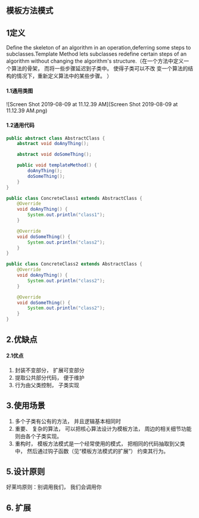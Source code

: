 ## 模板方法模式

## 1定义

Define the skeleton of an algorithm in an operation,deferring some steps to subclasses.Template
Method lets subclasses redefine certain steps of an algorithm without changing the algorithm's
structure.（在一个方法中定义一个算法的骨架， 而将一些步骤延迟到子类中。 使得子类可以不改
变一个算法的结构的情况下，重新定义算法中的某些步骤。 ）

#### 1.1通用类图

![Screen Shot 2019-08-09 at 11.12.39 AM](Screen Shot 2019-08-09 at 11.12.39 AM.png)

#### 1.2通用代码

```java
public abstract class AbstractClass {
    abstract void doAnyThing();

    abstract void doSomeThing();

    public void templateMethod() {
        doAnyThing();
        doSomeThing();
    }
}

```

```java
public class ConcreteClass1 extends AbstractClass {
    @Override
    void doAnyThing() {
        System.out.println("class1");
    }

    @Override
    void doSomeThing() {
        System.out.println("class2");
    }
}
```

```java
public class ConcreteClass2 extends AbstractClass {
    @Override
    void doAnyThing() {
        System.out.println("class2");
    }

    @Override
    void doSomeThing() {
        System.out.println("class2");
    }
}
```

## 2.优缺点

#### 2.1优点

1. 封装不变部分， 扩展可变部分
2. 提取公共部分代码， 便于维护
3. 行为由父类控制， 子类实现

##### 

## 3.使用场景

1. 多个子类有公有的方法， 并且逻辑基本相同时
2. 重要、 复杂的算法， 可以把核心算法设计为模板方法， 周边的相关细节功能则由各个子类实现。
3. 重构时， 模板方法模式是一个经常使用的模式， 把相同的代码抽取到父类中， 然后通过钩子函数（见“模板方法模式的扩展”） 约束其行为。

## 5.设计原则

好莱坞原则：别调用我们， 我们会调用你

## 6.  扩展

#####  